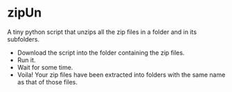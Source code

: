 # zipUn
 A tiny python script that unzips all the zip files in a folder and in its subfolders.
 
 - Download the script into the folder containing the zip files.
 - Run it.
 - Wait for some time.
 - Voila! Your zip files have been extracted into folders with the same name as that of those files. 
